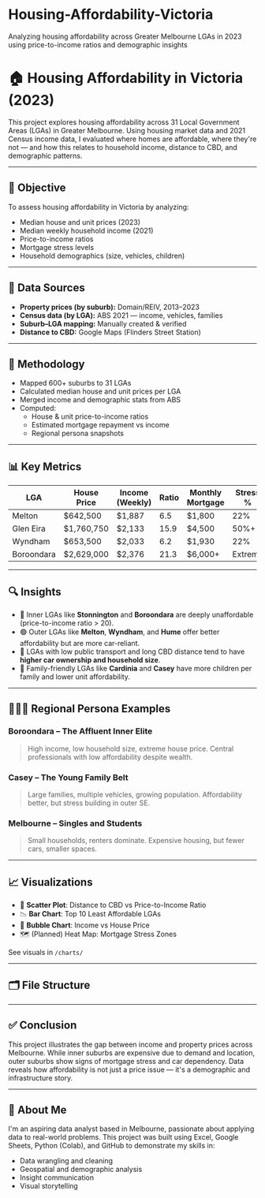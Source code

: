 # Housing-Affordability-Victoria
Analyzing housing affordability across Greater Melbourne LGAs in 2023 using price-to-income ratios and demographic insights

# 🏠 Housing Affordability in Victoria (2023)

This project explores housing affordability across 31 Local Government Areas (LGAs) in Greater Melbourne. Using housing market data and 2021 Census income data, I evaluated where homes are affordable, where they're not — and how this relates to household income, distance to CBD, and demographic patterns.

---

## 📌 Objective

To assess housing affordability in Victoria by analyzing:
- Median house and unit prices (2023)
- Median weekly household income (2021)
- Price-to-income ratios
- Mortgage stress levels
- Household demographics (size, vehicles, children)

---

## 📂 Data Sources

- **Property prices (by suburb):** Domain/REIV, 2013–2023
- **Census data (by LGA):** ABS 2021 — income, vehicles, families
- **Suburb–LGA mapping:** Manually created & verified
- **Distance to CBD:** Google Maps (Flinders Street Station)

---

## 🧮 Methodology

- Mapped 600+ suburbs to 31 LGAs
- Calculated median house and unit prices per LGA
- Merged income and demographic stats from ABS
- Computed:
  - House & unit price-to-income ratios
  - Estimated mortgage repayment vs income
  - Regional persona snapshots

---

## 📊 Key Metrics

| LGA        | House Price | Income (Weekly) | Ratio | Monthly Mortgage | Stress % |
|------------|-------------|------------------|--------|------------------|----------|
| Melton     | $642,500    | $1,887           | 6.5    | $1,800           | 22%      |
| Glen Eira  | $1,760,750  | $2,133           | 15.9   | $4,500           | 50%+     |
| Wyndham    | $653,500    | $2,033           | 6.2    | $1,930           | 22%      |
| Boroondara | $2,629,000  | $2,376           | 21.3   | $6,000+          | Extreme  |

---

## 🔍 Insights

- 🔴 Inner LGAs like **Stonnington** and **Boroondara** are deeply unaffordable (price-to-income ratio > 20).
- 🟢 Outer LGAs like **Melton**, **Wyndham**, and **Hume** offer better affordability but are more car-reliant.
- 🚗 LGAs with low public transport and long CBD distance tend to have **higher car ownership and household size**.
- 🧒 Family-friendly LGAs like **Cardinia** and **Casey** have more children per family and lower unit affordability.

---

## 🧑‍🤝‍🧑 Regional Persona Examples

### **Boroondara – The Affluent Inner Elite**
> High income, low household size, extreme house price. Central professionals with low affordability despite wealth.

### **Casey – The Young Family Belt**
> Large families, multiple vehicles, growing population. Affordability better, but stress building in outer SE.

### **Melbourne – Singles and Students**
> Small households, renters dominate. Expensive housing, but fewer cars, smaller spaces.

---

## 📈 Visualizations

- 📍 **Scatter Plot**: Distance to CBD vs Price-to-Income Ratio
- 📉 **Bar Chart**: Top 10 Least Affordable LGAs
- 🔵 **Bubble Chart**: Income vs House Price
- 🗺️ (Planned) Heat Map: Mortgage Stress Zones

See visuals in `/charts/`

---

## 🗂️ File Structure


---

## ✅ Conclusion

This project illustrates the gap between income and property prices across Melbourne. While inner suburbs are expensive due to demand and location, outer suburbs show signs of mortgage stress and car dependency. Data reveals how affordability is not just a price issue — it's a demographic and infrastructure story.

---

## 💼 About Me

I'm an aspiring data analyst based in Melbourne, passionate about applying data to real-world problems. This project was built using Excel, Google Sheets, Python (Colab), and GitHub to demonstrate my skills in:

- Data wrangling and cleaning
- Geospatial and demographic analysis
- Insight communication
- Visual storytelling

